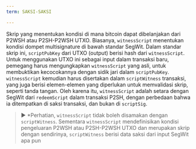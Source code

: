 ```yaml
---
term: SAKSI-SAKSI

---
```

Skrip yang menentukan kondisi di mana bitcoin dapat dibelanjakan dari P2WSH atau P2SH-P2WSH UTXO. Biasanya, `witnessScript` menentukan kondisi dompet multisignature di bawah standar SegWit. Dalam standar skrip ini, `scriptPubKey` dari UTXO (output) berisi hash dari `witnessScript`. Untuk menggunakan UTXO ini sebagai input dalam transaksi baru, pemegang harus mengungkapkan `witnessScript` yang asli, untuk membuktikan kecocokannya dengan sidik jari dalam `scriptPubKey`. `witnessScript` kemudian harus disertakan dalam `scriptWitness` transaksi, yang juga berisi elemen-elemen yang diperlukan untuk memvalidasi skrip, seperti tanda tangan. Oleh karena itu, `witnessScript` adalah setara dengan SegWit dari `redeemScript` dalam transaksi P2SH, dengan perbedaan bahwa ia ditempatkan di saksi transaksi, dan bukan di `scriptSig`.

> ► *Perhatian, `witnessScript` tidak boleh disamakan dengan `scriptWitness`. Sementara `witnessScript` mendefinisikan kondisi pengeluaran P2WSH atau P2SH-P2WSH UTXO dan merupakan skrip dengan sendirinya, `scriptWitness` berisi data saksi dari input SegWit apa pun